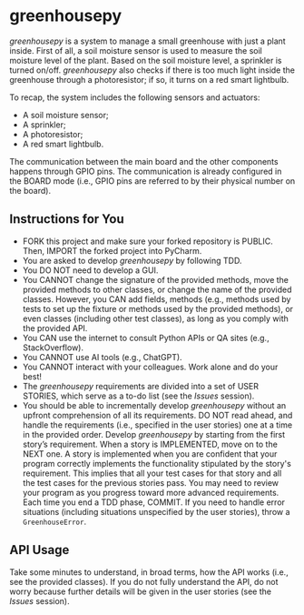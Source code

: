 # greenhousepy
_greenhousepy_ is a system to manage a small greenhouse with just a plant inside. First of all, a soil moisture sensor is used to measure the soil moisture level of the plant. Based on the soil moisture level, a sprinkler is turned on/off. _greenhousepy_ also checks if there is too much light inside the greenhouse through a photoresistor; if so, it turns on a red smart lightbulb.

To recap, the system includes the following sensors and actuators:
* A soil moisture sensor;
* A sprinkler;
* A photoresistor;
* A red smart lightbulb.

The communication between the main board and the other components happens through GPIO pins. The communication is already configured in the BOARD mode (i.e., GPIO pins are referred to by their physical number on the board).

## Instructions for You
* FORK this project and make sure your forked repository is PUBLIC. Then, IMPORT the forked project into PyCharm.
* You are asked to develop _greenhousepy_ by following TDD.
* You DO NOT need to develop a GUI.
* You CANNOT change the signature of the provided methods, move the provided methods to other classes, or change the name of the provided classes. However, you CAN add fields, methods (e.g., methods used by tests to set up the fixture or methods used by the provided methods), or even classes (including other test classes), as long as you comply with the provided API.
* You CAN use the internet to consult Python APIs or QA sites (e.g., StackOverflow).
* You CANNOT use AI tools (e.g., ChatGPT).
* You CANNOT interact with your colleagues. Work alone and do your best!
* The _greenhousepy_ requirements are divided into a set of USER STORIES, which serve as a to-do list (see the _Issues_ session).
* You should be able to incrementally develop _greenhousepy_ without an upfront comprehension of all its requirements. DO NOT read ahead, and handle the requirements (i.e., specified in the user stories) one at a time in the provided order. Develop _greenhousepy_ by starting from the first story’s requirement. When a story is IMPLEMENTED, move on to the NEXT one. A story is implemented when you are confident that your program correctly implements the functionality stipulated by the story's requirement. This implies that all your test cases for that story and all the test cases for the previous stories pass. You may need to review your program as you progress toward more advanced requirements.
Each time you end a TDD phase, COMMIT.
If you need to handle error situations (including situations unspecified by the user stories), throw a ```GreenhouseError```.

## API Usage
Take some minutes to understand, in broad terms, how the API works (i.e., see the provided classes). If you do not fully understand the API, do not worry because further details will be given in the user stories (see the _Issues_ session).